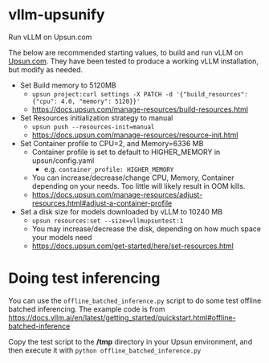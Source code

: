 # vllm-upsunify
Run vLLM on Upsun.com

The below are recommended starting values, to build and run vLLM on [Upsun.com](https://upsun.com). They have been tested to produce a working vLLM installation, but modify as needed.
- Set Build memory to 5120MB
  - `upsun project:curl settings -X PATCH -d '{"build_resources": {"cpu": 4.0, "memory": 5120}}'`
  - https://docs.upsun.com/manage-resources/build-resources.html
- Set Resources initialization strategy to manual
  - `upsun push --resources-init=manual`
  - https://docs.upsun.com/manage-resources/resource-init.html
- Set Container profile to CPU=2, and Memory=6336 MB
  - Container profile is set to default to HIGHER_MEMORY in upsun/config.yaml
    - e.g. `container_profile: HIGHER_MEMORY`
  - You can increase/decrease/change CPU, Memory, Container depending on your needs. Too little will likely result in OOM kills.
  - https://docs.upsun.com/manage-resources/adjust-resources.html#adjust-a-container-profile
- Set a disk size for models downloaded by vLLM to 10240 MB
  - `upsun resources:set --size=vllmupsuntest:1`
  - You may increase/decrease the disk, depending on how much space your models need
  - https://docs.upsun.com/get-started/here/set-resources.html

# Doing test inferencing
You can use the `offline_batched_inference.py` script to do some test offline batched inferencing. The example code is from https://docs.vllm.ai/en/latest/getting_started/quickstart.html#offline-batched-inference

Copy the test script to the **/tmp** directory in your Upsun environment, and then execute it with 
`python offline_batched_inference.py`

